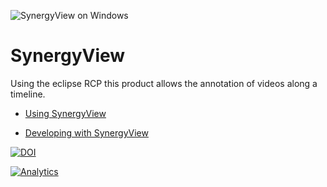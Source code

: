 ![SynergyView on Windows](https://github.com/synergynet/synergyview/wiki/synergyview_win_full.png)

# SynergyView

Using the eclipse RCP this product allows the annotation of videos along a timeline.

* [Using SynergyView](https://github.com/synergynet/synergyview/wiki/Using-SynergyView)

* [Developing with SynergyView](https://github.com/synergynet/synergyview/wiki/Developing-with-SynergyView)

[![DOI](https://zenodo.org/badge/doi/10.5281/zenodo.54566.svg)](http://dx.doi.org/10.5281/zenodo.54566)

[![Analytics](https://ga-beacon.appspot.com/UA-29400586-7/synergyvew?pixel)](https://github.com/igrigorik/ga-beacon)
